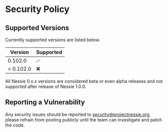 # Security Policy

## Supported Versions

Currently supported versions are listed below.

| Version  | Supported          |
|----------|--------------------|
| 0.102.0   | :white_check_mark: |
| < 0.102.0 | :x:                |

All Nessie 0.x.x versions are considered beta or even alpha releases and not supported after
release of Nessie 1.0.0.

## Reporting a Vulnerability

Any security issues should be reported to security@projectnessie.org, please refrain from posting publicly until the team can investigate and patch the code.
